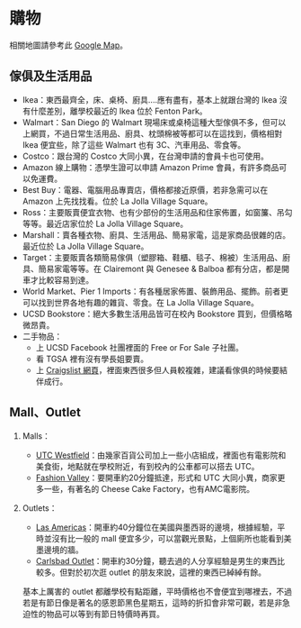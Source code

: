 # 購物

相關地圖請參考此 [Google Map](https://mapsengine.google.com/map/edit?mid=zQtEEXrWDims.kkyPg0OFPdmM)。

## 傢俱及生活用品 <a id="-0"></a>

* Ikea：東西最齊全，床、桌椅、廚具....應有盡有，基本上就跟台灣的 Ikea 沒有什麼差別，離學校最近的 Ikea 位於 Fenton Park。
* Walmart：San Diego 的 Walmart 現場床或桌椅這種大型傢俱不多，但可以上網買，不過日常生活用品、廚具、枕頭棉被等都可以在這找到，價格相對 Ikea 便宜些，除了這些 Walmart 也有 3C、汽車用品、零食等。
* Costco：跟台灣的 Costco 大同小異，在台灣申請的會員卡也可使用。
* Amazon 線上購物：憑學生證可以申請 Amazon Prime 會員，有許多商品可以免運費。
* Best Buy：電器、電腦用品專賣店，價格都接近原價，若非急需可以在 Amazon 上先找找看。位於 La Jolla Village Square。
* Ross：主要販賣便宜衣物、也有少部份的生活用品和住家佈置，如窗簾、吊勾等等。最近店家位於 La Jolla Village Square。
* Marshall：賣各種衣物、廚具、生活用品、簡易家電，這是家商品很雜的店。最近位於 La Jolla Village Square。
* Target：主要販賣各類簡易傢俱（塑膠箱、鞋櫃、毯子、棉被）生活用品、廚具、簡易家電等等。在 Clairemont 與 Genesee & Balboa 都有分店，都是開車才比較容易到達。
* World Market、Pier 1 Imports：有各種居家佈置、裝飾用品、擺飾。前者更可以找到世界各地有趣的雜貨、零食。在 La Jolla Village Square。
* UCSD Bookstore：絕大多數生活用品皆可在校內 Bookstore 買到，但價格略微昂貴。
* 二手物品：
  * 上 UCSD Facebook 社團裡面的 Free or For Sale 子社團。
  * 看 TGSA 裡有沒有學長姐要賣。
  * 上 [Craigslist 網頁](http://sandiego.craigslist.org/)，裡面東西很多但人員較複雜，建議看傢俱的時候要結伴成行。

## Mall、Outlet <a id="mall-outlet"></a>

1. Malls：
   * [UTC Westfield](http://www.westfield.com/utc/)：由幾家百貨公司加上一些小店組成，裡面也有電影院和美食街，地點就在學校附近，有到校內的公車都可以搭去 UTC。
   * [Fashion Valley](http://www.simon.com/mall/fashion-valley)：要開車約20分鐘抵達，形式和 UTC 大同小異，商家更多一些，有著名的 Cheese Cake Factory，也有AMC電影院。
2. Outlets：

   * [Las Americas](http://www.premiumoutlets.com/outlets/outlet.asp?id=76)：開車約40分鐘位在美國與墨西哥的邊境，根據經驗，平時並沒有比一般的 mall 便宜多少，可以當觀光景點，上個廁所也能看到美墨邊境的牆。
   * [Carlsbad Outlet](http://www.premiumoutlets.com/outlets/outlet.asp?id=66)：開車約30分鐘，聽去過的人分享經驗是男生的東西比較多。但對於初次逛 outlet 的朋友來說，這裡的東西已綽綽有餘。

   基本上厲害的 outlet 都離學校有點距離，平時價格也不會便宜到哪裡去，不過若是有節日像是著名的感恩節黑色星期五，這時的折扣會非常可觀，若是非急迫性的物品可以等到有節日特價時再買。

